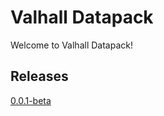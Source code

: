 # Valhall Datapack

Welcome to Valhall Datapack!

## Releases

[0.0.1-beta](./releases/valhall_0.0.1beta/)
